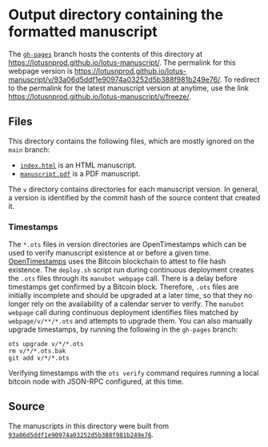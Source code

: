 # Output directory containing the formatted manuscript

The [`gh-pages`](https://github.com/lotusnprod/lotus-manuscript/tree/gh-pages) branch hosts the contents of this directory at <https://lotusnprod.github.io/lotus-manuscript/>.
The permalink for this webpage version is <https://lotusnprod.github.io/lotus-manuscript/v/93a06d5ddf1e90974a03252d5b388f981b249e76/>.
To redirect to the permalink for the latest manuscript version at anytime, use the link <https://lotusnprod.github.io/lotus-manuscript/v/freeze/>.

## Files

This directory contains the following files, which are mostly ignored on the `main` branch:

+ [`index.html`](index.html) is an HTML manuscript.
+ [`manuscript.pdf`](manuscript.pdf) is a PDF manuscript.

The `v` directory contains directories for each manuscript version.
In general, a version is identified by the commit hash of the source content that created it.

### Timestamps

The `*.ots` files in version directories are OpenTimestamps which can be used to verify manuscript existence at or before a given time.
[OpenTimestamps](https://opentimestamps.org/) uses the Bitcoin blockchain to attest to file hash existence.
The `deploy.sh` script run during continuous deployment creates the `.ots` files through its `manubot webpage` call.
There is a delay before timestamps get confirmed by a Bitcoin block.
Therefore, `.ots` files are initially incomplete and should be upgraded at a later time, so that they no longer rely on the availability of a calendar server to verify.
The `manubot webpage` call during continuous deployment identifies files matched by `webpage/v/**/*.ots` and attempts to upgrade them.
You can also manually upgrade timestamps, by running the following in the `gh-pages` branch:

```shell
ots upgrade v/*/*.ots
rm v/*/*.ots.bak
git add v/*/*.ots
```

Verifying timestamps with the `ots verify` command requires running a local bitcoin node with JSON-RPC configured, at this time.

## Source

The manuscripts in this directory were built from
[`93a06d5ddf1e90974a03252d5b388f981b249e76`](https://github.com/lotusnprod/lotus-manuscript/commit/93a06d5ddf1e90974a03252d5b388f981b249e76).

